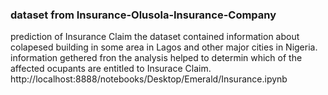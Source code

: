### dataset from Insurance-Olusola-Insurance-Company
prediction of Insurance Claim
the dataset contained information about colapesed building in some area in Lagos and other major cities in Nigeria.
information gethered fron the analysis helped to determin which of the affected ocupants are entitled to Insurace Claim.
http://localhost:8888/notebooks/Desktop/Emerald/Insurance.ipynb
